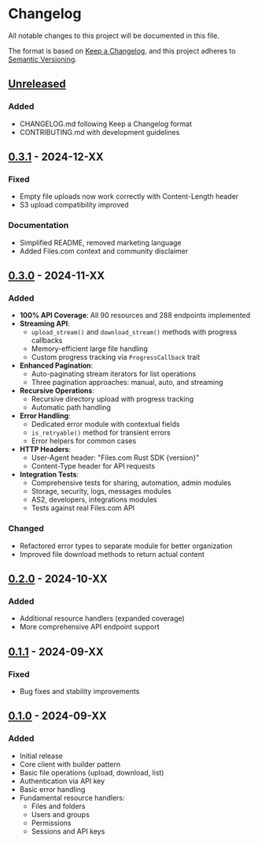 # Changelog

All notable changes to this project will be documented in this file.

The format is based on [Keep a Changelog](https://keepachangelog.com/en/1.0.0/),
and this project adheres to [Semantic Versioning](https://semver.org/spec/v2.0.0.html).

## [Unreleased]

### Added
- CHANGELOG.md following Keep a Changelog format
- CONTRIBUTING.md with development guidelines

## [0.3.1] - 2024-12-XX

### Fixed
- Empty file uploads now work correctly with Content-Length header
- S3 upload compatibility improved

### Documentation
- Simplified README, removed marketing language
- Added Files.com context and community disclaimer

## [0.3.0] - 2024-11-XX

### Added
- **100% API Coverage**: All 90 resources and 288 endpoints implemented
- **Streaming API**: 
  - `upload_stream()` and `download_stream()` methods with progress callbacks
  - Memory-efficient large file handling
  - Custom progress tracking via `ProgressCallback` trait
- **Enhanced Pagination**:
  - Auto-paginating stream iterators for list operations
  - Three pagination approaches: manual, auto, and streaming
- **Recursive Operations**:
  - Recursive directory upload with progress tracking
  - Automatic path handling
- **Error Handling**:
  - Dedicated error module with contextual fields
  - `is_retryable()` method for transient errors
  - Error helpers for common cases
- **HTTP Headers**:
  - User-Agent header: "Files.com Rust SDK {version}"
  - Content-Type header for API requests
- **Integration Tests**:
  - Comprehensive tests for sharing, automation, admin modules
  - Storage, security, logs, messages modules
  - AS2, developers, integrations modules
  - Tests against real Files.com API

### Changed
- Refactored error types to separate module for better organization
- Improved file download methods to return actual content

## [0.2.0] - 2024-10-XX

### Added
- Additional resource handlers (expanded coverage)
- More comprehensive API endpoint support

## [0.1.1] - 2024-09-XX

### Fixed
- Bug fixes and stability improvements

## [0.1.0] - 2024-09-XX

### Added
- Initial release
- Core client with builder pattern
- Basic file operations (upload, download, list)
- Authentication via API key
- Basic error handling
- Fundamental resource handlers:
  - Files and folders
  - Users and groups
  - Permissions
  - Sessions and API keys

[Unreleased]: https://github.com/joshrotenberg/files-sdk-rs/compare/v0.3.1...HEAD
[0.3.1]: https://github.com/joshrotenberg/files-sdk-rs/compare/v0.3.0...v0.3.1
[0.3.0]: https://github.com/joshrotenberg/files-sdk-rs/compare/v0.2.0...v0.3.0
[0.2.0]: https://github.com/joshrotenberg/files-sdk-rs/compare/v0.1.1...v0.2.0
[0.1.1]: https://github.com/joshrotenberg/files-sdk-rs/compare/v0.1.0...v0.1.1
[0.1.0]: https://github.com/joshrotenberg/files-sdk-rs/releases/tag/v0.1.0
